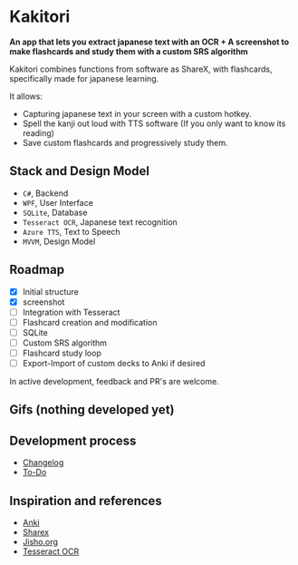 # Kakitori
**An app that lets you extract japanese text with an OCR + A screenshot to make flashcards and study them with a custom SRS algorithm**

Kakitori combines functions from software as ShareX, with flashcards, specifically made for japanese learning.

It allows:
- Capturing japanese text in your screen with a custom hotkey.
- Spell the kanji out loud with TTS software (If you only want to know its reading)
- Save custom flashcards and progressively study them.

## Stack and Design Model

- `C#`, Backend 
- `WPF`, User Interface
- `SQLite`, Database 
- `Tesseract OCR`, Japanese text recognition 
- `Azure TTS`, Text to Speech 
- `MVVM`,  Design Model 

## Roadmap

- [x] Initial structure
- [x] screenshot 
- [ ] Integration with Tesseract
- [ ] Flashcard creation and modification
- [ ] SQLite
- [ ] Custom SRS algorithm
- [ ] Flashcard study loop
- [ ] Export-Import of custom decks to Anki if desired

In active development, feedback and PR's are welcome.

## Gifs (nothing developed yet)

## Development process

- [Changelog](CHANGELOG.md)
- [To-Do](https://github.com/Urielcito/Kakitori/issues)

## Inspiration and references

- [Anki](https://apps.ankiweb.net/)
- [Sharex](https://getsharex.com/)
- [Jisho.org](https://jisho.org/)
- [Tesseract OCR](https://github.com/tesseract-ocr/tesseract)